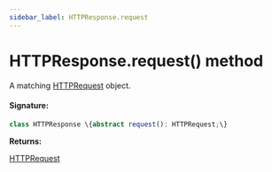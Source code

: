 ```yaml
---
sidebar_label: HTTPResponse.request
---
```


# HTTPResponse.request() method

A matching [HTTPRequest](./puppeteer.httprequest.md) object.

#### Signature:

```typescript
class HTTPResponse \{abstract request(): HTTPRequest;\}
```

**Returns:**

[HTTPRequest](./puppeteer.httprequest.md)
